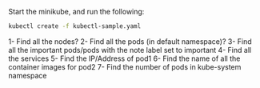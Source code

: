 Start the minikube, and run the following:

```bash
kubectl create -f kubectl-sample.yaml
```

1- Find all the nodes?
2- Find all the pods (in default namespace)?
3- Find all the important pods/pods with the note label set to important
4- Find all the services
5- Find the IP/Address of pod1
6- Find the name of all the container images for pod2
7- Find the number of pods in kube-system namespace
